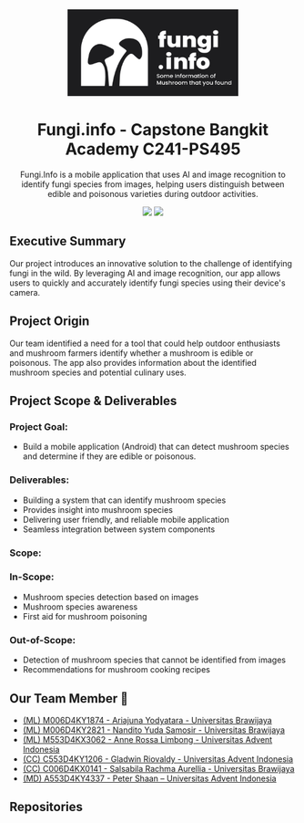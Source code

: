 <div align="center">
  <img alt="Logo_Fungi" src="https://raw.githubusercontent.com/Fungi-info-Bangkit-Capstone/.github/main/logo.png" width="300" />
</div>

<div align="center">
  <h1>Fungi.info - Capstone Bangkit Academy C241-PS495</h1>
  <p>Fungi.Info is a mobile application that uses AI and image recognition to identify fungi species from images, helping users distinguish between edible and poisonous varieties during outdoor activities.</p>
   <img src="https://img.shields.io/badge/by-bangkitacademy24%20-red.svg" /> <img src="https://img.shields.io/badge/by-C241PS495%20-yellow.svg" />
</div>

## Executive Summary
Our project introduces an innovative solution to the challenge of identifying fungi in the wild. By leveraging AI and image recognition, our app allows users to quickly and accurately identify fungi species using their device's camera.

## Project Origin
Our team identified a need for a tool that could help outdoor enthusiasts and mushroom farmers identify whether a mushroom is edible or poisonous. The app also provides information about the identified mushroom species and potential culinary uses.

## Project Scope & Deliverables
### Project Goal:
- Build a mobile application (Android) that can detect mushroom species and determine if they are edible or poisonous.
### Deliverables:
- Building a system that can identify mushroom species
- Provides insight into mushroom species
- Delivering user friendly, and reliable mobile application
- Seamless integration between system components
### Scope:
### In-Scope:
- Mushroom species detection based on images
- Mushroom species awareness
- First aid for mushroom poisoning
### Out-of-Scope:
- Detection of mushroom species that cannot be identified from images
- Recommendations for mushroom cooking recipes

## Our Team Member 👥
- [(ML) M006D4KY1874 -  Ariajuna Yodyatara  - Universitas Brawijaya](mailto:M006D4KY1874@bangkit.academy)
- [(ML) M006D4KY2821 - Nandito Yuda Samosir  - Universitas Brawijaya](mailto:M006D4KY2821@bangkit.academy)
- [(ML) M553D4KX3062  - Anne Rossa Limbong  - Universitas Advent Indonesia](mailto:M553D4KX3062@bangkit.academy)
- [(CC) C553D4KY1206 - Gladwin Riovaldy  - Universitas Advent Indonesia](mailto:C553D4KY1206@bangkit.academy.com)
- [(CC) C006D4KX0141 - Salsabila Rachma Aurellia  -  Universitas Brawijaya](mailto:C006D4KX0141@bangkit.academy.com)
- [(MD) A553D4KY4337 -  Peter Shaan – Universitas Advent Indonesia](mailto:A553D4KY4337@bangkit.academy)

## Repositories
